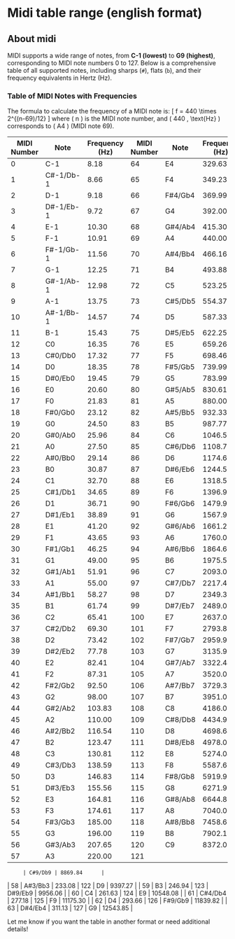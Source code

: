 # Midi table range (english format)

## About midi

MIDI supports a wide range of notes, from **C-1 (lowest)** to **G9 (highest)**, corresponding to MIDI note numbers 0 to 127. Below is a comprehensive table of all supported notes, including sharps (`#`), flats (`b`), and their frequency equivalents in Hertz (Hz).

### Table of MIDI Notes with Frequencies

The formula to calculate the frequency of a MIDI note is:
\[
f = 440 \times 2^{(n-69)/12}
\]
where \( n \) is the MIDI note number, and \( 440 \, \text{Hz} \) corresponds to \( A4 \) (MIDI note 69).

| MIDI Number | Note  | Frequency (Hz) | MIDI Number | Note  | Frequency (Hz) |
|-------------|-------|----------------|-------------|-------|----------------|
| 0           | C-1   | 8.18           | 64          | E4    | 329.63         |
| 1           | C#-1/Db-1 | 8.66       | 65          | F4    | 349.23         |
| 2           | D-1   | 9.18           | 66          | F#4/Gb4 | 369.99       |
| 3           | D#-1/Eb-1 | 9.72       | 67          | G4    | 392.00         |
| 4           | E-1   | 10.30          | 68          | G#4/Ab4 | 415.30       |
| 5           | F-1   | 10.91          | 69          | A4    | 440.00         |
| 6           | F#-1/Gb-1 | 11.56      | 70          | A#4/Bb4 | 466.16       |
| 7           | G-1   | 12.25          | 71          | B4    | 493.88         |
| 8           | G#-1/Ab-1 | 12.98      | 72          | C5    | 523.25         |
| 9           | A-1   | 13.75          | 73          | C#5/Db5 | 554.37       |
| 10          | A#-1/Bb-1 | 14.57      | 74          | D5    | 587.33         |
| 11          | B-1   | 15.43          | 75          | D#5/Eb5 | 622.25       |
| 12          | C0    | 16.35          | 76          | E5    | 659.26         |
| 13          | C#0/Db0 | 17.32        | 77          | F5    | 698.46         |
| 14          | D0    | 18.35          | 78          | F#5/Gb5 | 739.99       |
| 15          | D#0/Eb0 | 19.45        | 79          | G5    | 783.99         |
| 16          | E0    | 20.60          | 80          | G#5/Ab5 | 830.61       |
| 17          | F0    | 21.83          | 81          | A5    | 880.00         |
| 18          | F#0/Gb0 | 23.12        | 82          | A#5/Bb5 | 932.33       |
| 19          | G0    | 24.50          | 83          | B5    | 987.77         |
| 20          | G#0/Ab0 | 25.96        | 84          | C6    | 1046.50        |
| 21          | A0    | 27.50          | 85          | C#6/Db6 | 1108.73      |
| 22          | A#0/Bb0 | 29.14        | 86          | D6    | 1174.66        |
| 23          | B0    | 30.87          | 87          | D#6/Eb6 | 1244.51      |
| 24          | C1    | 32.70          | 88          | E6    | 1318.51        |
| 25          | C#1/Db1 | 34.65        | 89          | F6    | 1396.91        |
| 26          | D1    | 36.71          | 90          | F#6/Gb6 | 1479.98      |
| 27          | D#1/Eb1 | 38.89        | 91          | G6    | 1567.98        |
| 28          | E1    | 41.20          | 92          | G#6/Ab6 | 1661.22      |
| 29          | F1    | 43.65          | 93          | A6    | 1760.00        |
| 30          | F#1/Gb1 | 46.25        | 94          | A#6/Bb6 | 1864.66      |
| 31          | G1    | 49.00          | 95          | B6    | 1975.53        |
| 32          | G#1/Ab1 | 51.91        | 96          | C7    | 2093.00        |
| 33          | A1    | 55.00          | 97          | C#7/Db7 | 2217.46      |
| 34          | A#1/Bb1 | 58.27        | 98          | D7    | 2349.32        |
| 35          | B1    | 61.74          | 99          | D#7/Eb7 | 2489.02      |
| 36          | C2    | 65.41          | 100         | E7    | 2637.02        |
| 37          | C#2/Db2 | 69.30        | 101         | F7    | 2793.83        |
| 38          | D2    | 73.42          | 102         | F#7/Gb7 | 2959.96      |
| 39          | D#2/Eb2 | 77.78        | 103         | G7    | 3135.96        |
| 40          | E2    | 82.41          | 104         | G#7/Ab7 | 3322.44      |
| 41          | F2    | 87.31          | 105         | A7    | 3520.00        |
| 42          | F#2/Gb2 | 92.50        | 106         | A#7/Bb7 | 3729.31      |
| 43          | G2    | 98.00          | 107         | B7    | 3951.07        |
| 44          | G#2/Ab2 | 103.83       | 108         | C8    | 4186.01        |
| 45          | A2    | 110.00         | 109         | C#8/Db8 | 4434.92      |
| 46          | A#2/Bb2 | 116.54       | 110         | D8    | 4698.64        |
| 47          | B2    | 123.47         | 111         | D#8/Eb8 | 4978.03      |
| 48          | C3    | 130.81         | 112         | E8    | 5274.04        |
| 49          | C#3/Db3 | 138.59       | 113         | F8    | 5587.65        |
| 50          | D3    | 146.83         | 114         | F#8/Gb8 | 5919.91      |
| 51          | D#3/Eb3 | 155.56       | 115         | G8    | 6271.93        |
| 52          | E3    | 164.81         | 116         | G#8/Ab8 | 6644.88      |
| 53          | F3    | 174.61         | 117         | A8    | 7040.00        |
| 54          | F#3/Gb3 | 185.00       | 118         | A#8/Bb8 | 7458.62      |
| 55          | G3    | 196.00         | 119         | B8    | 7902.13        |
| 56          | G#3/Ab3 | 207.65       | 120         | C9    | 8372.02        |
| 57          | A3    | 220.00         | 121

         | C#9/Db9 | 8869.84      |
| 58          | A#3/Bb3 | 233.08       | 122         | D9    | 9397.27        |
| 59          | B3    | 246.94         | 123         | D#9/Eb9 | 9956.06      |
| 60          | C4    | 261.63         | 124         | E9    | 10548.08       |
| 61          | C#4/Db4 | 277.18       | 125         | F9    | 11175.30       |
| 62          | D4    | 293.66         | 126         | F#9/Gb9 | 11839.82     |
| 63          | D#4/Eb4 | 311.13       | 127         | G9    | 12543.85       |

Let me know if you want the table in another format or need additional details!
